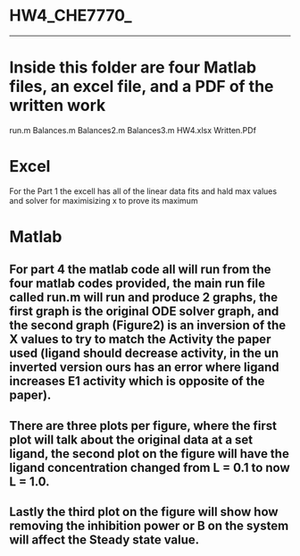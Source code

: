 # HW4_CHE7770_

---------------------------------
# Inside this folder are four Matlab files, an excel file, and a PDF of the written work
 run.m
 Balances.m
 Balances2.m
 Balances3.m
 HW4.xlsx
 Written.PDf
 
 # Excel
 For the Part 1 the excell has all of the linear data fits and hald max values and solver for maximisizing x to prove its maximum
 # Matlab
 For part 4 the matlab code all will run from the four matlab codes provided, the main run file called run.m will run and produce 2 graphs, the first graph is the original ODE solver graph, and the second graph (Figure2) is an inversion of the X values to try to match the Activity the paper used (ligand should decrease activity, in the un inverted version ours has an error where ligand increases E1 activity which is opposite of the paper). 
 --------------------------------------------------
 There are three plots per figure, where the first plot will talk about the original data at a set ligand, the second plot on the figure will have the ligand concentration changed from L = 0.1 to now L = 1.0.
 --------------------------------------------------
 Lastly the third plot on the figure will show how removing the inhibition power or B on the system will affect the Steady state value.
 --------------------------------------------------
